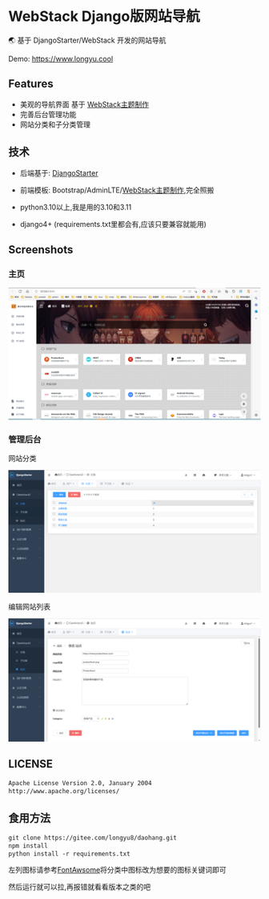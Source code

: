 # WebStack  Django版网站导航

🌏 基于 DjangoStarter/WebStack 开发的网站导航

Demo: https://www.longyu.cool


## Features

- 美观的导航界面 基于 [WebStack主题制作](https://github.com/WebStackPage/WebStackPage.github.io)
- 完善后台管理功能
- 网站分类和子分类管理


## 技术

- 后端基于: [DjangoStarter](https://github.com/Deali-Axy/DjangoStarter)

- 前端模板: Bootstrap/AdminLTE/[WebStack主题制作](https://github.com/WebStackPage/WebStackPage.github.io),完全照搬

- python3.10以上,我是用的3.10和3.11

- django4+ (requirements.txt里都会有,应该只要兼容就能用)


## Screenshots

### 主页

![](docs\images\image-20230523100202014.png)

### 管理后台

网站分类

![](docs/images/image-20230523100709076.png)

编辑网站列表

![](docs/images/image-20230523100746270.png)


## LICENSE

```
Apache License Version 2.0, January 2004
http://www.apache.org/licenses/
```

## 食用方法

```shell
git clone https://gitee.com/longyu8/daohang.git
npm install
python install -r requirements.txt

```

左列图标请参考[FontAwsome](https://fa5.dashgame.com/#/%E5%9B%BE%E6%A0%87)将分类中图标改为想要的图标关键词即可


然后运行就可以拉,再报错就看看版本之类的吧
